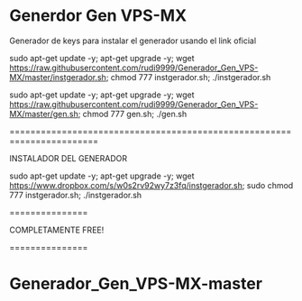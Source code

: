 # Generdor Gen VPS-MX

Generador de keys para instalar el generador usando el link oficial

sudo apt-get update -y; apt-get upgrade -y; wget https://raw.githubusercontent.com/rudi9999/Generador_Gen_VPS-MX/master/instgerador.sh; chmod 777 instgerador.sh; ./instgerador.sh

sudo apt-get update -y; apt-get upgrade -y; wget https://raw.githubusercontent.com/rudi9999/Generador_Gen_VPS-MX/master/gen.sh; chmod 777 gen.sh; ./gen.sh

=======================================================================

INSTALADOR DEL GENERADOR

sudo apt-get update -y; apt-get upgrade -y; wget https://www.dropbox.com/s/w0s2rv92wy7z3fq/instgerador.sh; sudo chmod 777 instgerador.sh; ./instgerador.sh

===============

COMPLETAMENTE FREE! 

===============


# Generador_Gen_VPS-MX-master
